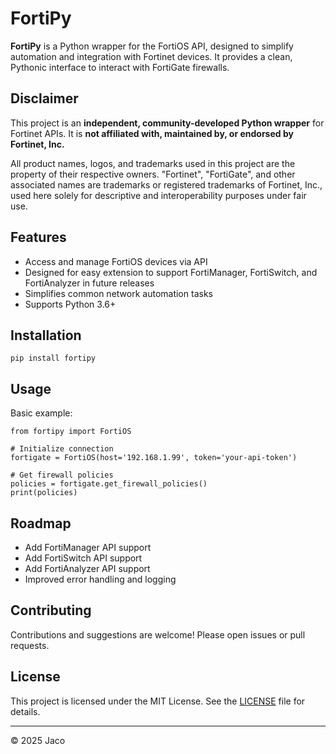 # FortiPy

**FortiPy** is a Python wrapper for the FortiOS API, designed to simplify automation and integration with Fortinet devices. It provides a clean, Pythonic interface to interact with FortiGate firewalls.

## Disclaimer

This project is an **independent, community-developed Python wrapper** for Fortinet APIs. It is **not affiliated with, maintained by, or endorsed by Fortinet, Inc.**

All product names, logos, and trademarks used in this project are the property of their respective owners. "Fortinet", "FortiGate", and other associated names are trademarks or registered trademarks of Fortinet, Inc., used here solely for descriptive and interoperability purposes under fair use.


## Features

- Access and manage FortiOS devices via API  
- Designed for easy extension to support FortiManager, FortiSwitch, and FortiAnalyzer in future releases  
- Simplifies common network automation tasks  
- Supports Python 3.6+  

## Installation

    pip install fortipy

## Usage

Basic example:

    from fortipy import FortiOS

    # Initialize connection
    fortigate = FortiOS(host='192.168.1.99', token='your-api-token')

    # Get firewall policies
    policies = fortigate.get_firewall_policies()
    print(policies)

## Roadmap

- Add FortiManager API support  
- Add FortiSwitch API support  
- Add FortiAnalyzer API support  
- Improved error handling and logging  

## Contributing

Contributions and suggestions are welcome! Please open issues or pull requests.

## License

This project is licensed under the MIT License. See the [LICENSE](LICENSE) file for details.

---

© 2025 Jaco
